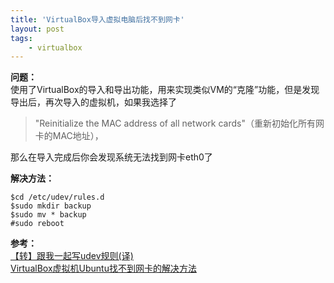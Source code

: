 ```yaml
---
title: 'VirtualBox导入虚拟电脑后找不到网卡'
layout: post
tags:
    - virtualbox
---
```


**问题：**  
使用了VirtualBox的导入和导出功能，用来实现类似VM的“克隆”功能，但是发现导出后，再次导入的虚拟机，如果我选择了
> "Reinitialize the MAC address of all network cards"（重新初始化所有网卡的MAC地址），

那么在导入完成后你会发现系统无法找到网卡eth0了

**解决方法：**  

```shell
$cd /etc/udev/rules.d
$sudo mkdir backup
$sudo mv * backup
#sudo reboot
```

**参考：**  
[【转】跟我一起写udev规则(译)](http://www.cnitblog.com/luofuchong/archive/2007/12/18/37831.html)  
[VirtualBox虚拟机Ubuntu找不到网卡的解决方法](http://www.blogjava.net/zhyiwww/archive/2010/12/31/312612.html)  